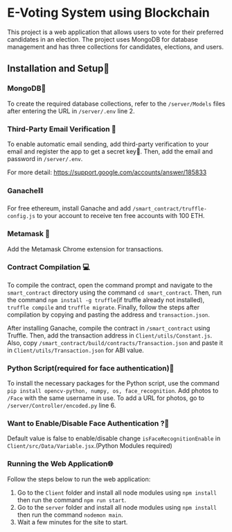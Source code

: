 # E-Voting System using Blockchain

This project is a web application that allows users to vote for their preferred candidates in an election. The project uses MongoDB for database management and has three collections for candidates, elections, and users.

## Installation and Setup🔧

### MongoDB🍃

To create the required database collections, refer to the `/server/Models` files after entering the URL in `/server/.env` line 2.

### Third-Party Email Verification 📧

To enable automatic email sending, add third-party verification to your email and register the app to get a secret key🔑. Then, add the email and password in `/server/.env`.

For more detail: https://support.google.com/accounts/answer/185833

### Ganache⛓️

For free ethereum, install Ganache and add `/smart_contract/truffle-config.js` to your account to receive ten free accounts with 100 ETH.

### Metamask 🦊

Add the Metamask Chrome extension for transactions.

### Contract Compilation 💻

To compile the contract, open the command prompt and navigate to the `smart_contract` directory using the command `cd smart_contract`. Then, run the command `npm install -g truffle`(if truffle already not installed), `truffle compile` and `truffle migrate`. Finally, follow the steps after compilation by copying and pasting the address and `transaction.json`.

After installing Ganache, compile the contract in `/smart_contract` using Truffle. Then, add the transaction address in `Client/utils/Constant.js`. Also, copy `/smart_contract/build/contracts/Transaction.json` and paste it in `Client/utils/Transaction.json` for ABI value.

### Python Script(required for face authentication)🐍

To install the necessary packages for the Python script, use the command `pip install opencv-python, numpy, os, face_recognition`. Add photos to `/Face` with the same username in use. To add a URL for photos, go to `/server/Controller/encoded.py` line 6.

### Want to Enable/Disable Face Authentication ?🤔

Default value is false to enable/disable change `isFaceRecognitionEnable` in `Client/src/Data/Variable.jsx`.(Python Modules required)

### Running the Web Application🌐

Follow the steps below to run the web application:

1.  Go to the `Client` folder and install all node modules using `npm install` then run the command `npm run start`.
2.  Go to the `server` folder and install all node modules using `npm install` then run the command `nodemon main`.
3.  Wait a few minutes for the site to start.
